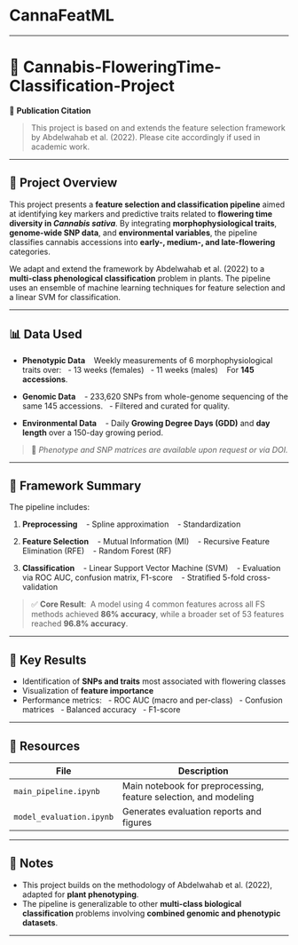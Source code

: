 # CannaFeatML
---


# 🌿 Cannabis-FloweringTime-Classification-Project

📖 **Publication Citation**  
> This project is based on and extends the feature selection framework by Abdelwahab et al. (2022). Please cite accordingly if used in academic work.

---

## 🧬 Project Overview

This project presents a **feature selection and classification pipeline** aimed at identifying key markers and predictive traits related to **flowering time diversity in *Cannabis sativa***. By integrating **morphophysiological traits**, **genome-wide SNP data**, and **environmental variables**, the pipeline classifies cannabis accessions into **early-, medium-, and late-flowering** categories.

We adapt and extend the framework by Abdelwahab et al. (2022) to a **multi-class phenological classification** problem in plants. The pipeline uses an ensemble of machine learning techniques for feature selection and a linear SVM for classification.

---

## 📊 Data Used

- **Phenotypic Data**  
  Weekly measurements of 6 morphophysiological traits over:
  - 13 weeks (females)
  - 11 weeks (males)  
  For **145 accessions**.

- **Genomic Data**  
  - 233,620 SNPs from whole-genome sequencing of the same 145 accessions.
  - Filtered and curated for quality.

- **Environmental Data**  
  - Daily **Growing Degree Days (GDD)** and **day length** over a 150-day growing period.

> 📎 *Phenotype and SNP matrices are available upon request or via DOI.*

---

## 🧪 Framework Summary
The pipeline includes:

1. **Preprocessing**
   - Spline approximation
   - Standardization

2. **Feature Selection**
   - Mutual Information (MI)
   - Recursive Feature Elimination (RFE)
   - Random Forest (RF)

3. **Classification**
   - Linear Support Vector Machine (SVM)
   - Evaluation via ROC AUC, confusion matrix, F1-score
   - Stratified 5-fold cross-validation

> ✅ **Core Result**:  
> A model using 4 common features across all FS methods achieved **86% accuracy**, while a broader set of 53 features reached **96.8% accuracy**.

---

## 📌 Key Results

- Identification of **SNPs and traits** most associated with flowering classes
- Visualization of **feature importance**
- Performance metrics:
  - ROC AUC (macro and per-class)
  - Confusion matrices
  - Balanced accuracy
  - F1-score

---

## 📁 Resources

| File | Description |
|------|-------------|
| `main_pipeline.ipynb` | Main notebook for preprocessing, feature selection, and modeling |
| `model_evaluation.ipynb` | Generates evaluation reports and figures |

---

## 📝 Notes

- This project builds on the methodology of Abdelwahab et al. (2022), adapted for **plant phenotyping**.
- The pipeline is generalizable to other **multi-class biological classification** problems involving **combined genomic and phenotypic datasets**.

---

